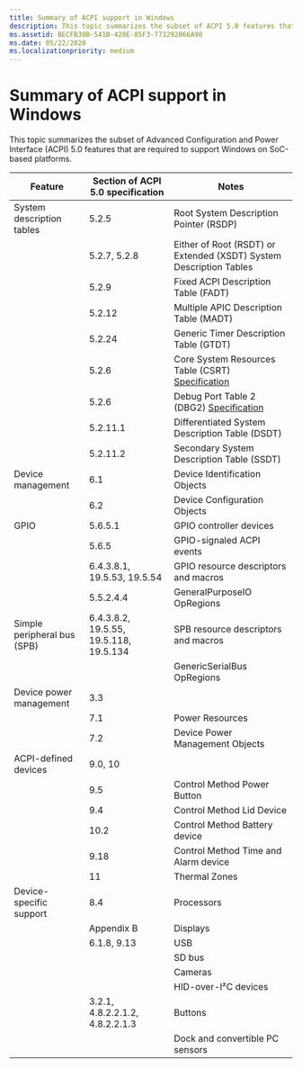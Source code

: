```yaml
---
title: Summary of ACPI support in Windows
description: This topic summarizes the subset of ACPI 5.0 features that are required to support Windows on SoC-based platforms.
ms.assetid: BECFB30B-541B-420E-85F3-773292066A90
ms.date: 05/22/2020
ms.localizationpriority: medium
---
```


# Summary of ACPI support in Windows

This topic summarizes the subset of Advanced Configuration and Power Interface (ACPI) 5.0 features that are required to support Windows on SoC-based platforms.

| Feature | Section of ACPI 5.0 specification | Notes |
| --- | --- | --- |
| System description tables | 5.2.5 | Root System Description Pointer (RSDP) |
| | 5.2.7, 5.2.8 | Either of Root (RSDT) or Extended (XSDT) System Description Tables |
| | 5.2.9 | Fixed ACPI Description Table (FADT) |
| | 5.2.12 | Multiple APIC Description Table (MADT) |
| | 5.2.24 | Generic Timer Description Table (GTDT) |
| | 5.2.6  | Core System Resources Table (CSRT) [Specification](https://acpica.org/related-documents) |
| | 5.2.6  | Debug Port Table 2 (DBG2) [Specification](https://docs.microsoft.com/previous-versions/windows/hardware/design/dn639131(v=vs.85)) |
| | 5.2.11.1 | Differentiated System Description Table (DSDT) |
| | 5.2.11.2 | Secondary System Description Table (SSDT) |
| Device management | 6.1 | Device Identification Objects |
| | 6.2 | Device Configuration Objects |
| GPIO | 5.6.5.1 | GPIO controller devices |
| | 5.6.5 | GPIO-signaled ACPI events |
| | 6.4.3.8.1, 19.5.53, 19.5.54 | GPIO resource descriptors and macros |
| | 5.5.2.4.4 | GeneralPurposeIO OpRegions |
| Simple peripheral bus (SPB) | 6.4.3.8.2, 19.5.55, 19.5.118, 19.5.134 | SPB resource descriptors and macros |
| | | GenericSerialBus OpRegions |
| Device power management | 3.3 | |
| | 7.1 | Power Resources |
| | 7.2 | Device Power Management Objects |
| ACPI-defined devices | 9.0, 10 | |
| | 9.5 | Control Method Power Button |
| | 9.4 | Control Method Lid Device |
| | 10.2 | Control Method Battery device |
| | 9.18 | Control Method Time and Alarm device |
| | 11 | Thermal Zones |
| Device-specific support | 8.4 | Processors |
| | Appendix B | Displays |
| | 6.1.8, 9.13 | USB |
| | | SD bus |
| | | Cameras |
| | | HID-over-I²C devices |
| | 3.2.1, 4.8.2.2.1.2, 4.8.2.2.1.3 | Buttons |
| | | Dock and convertible PC sensors |
